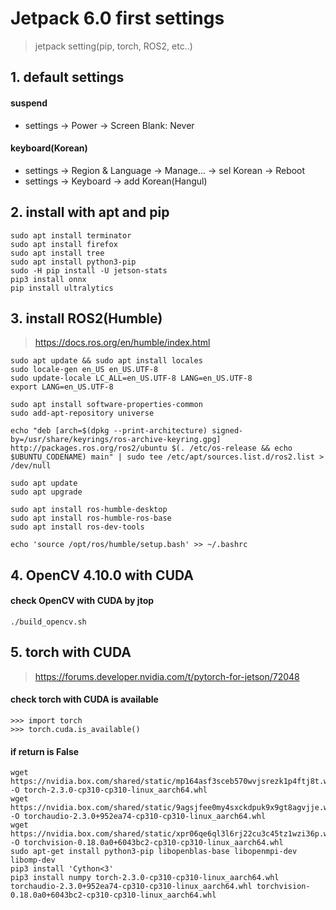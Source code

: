 # Jetpack 6.0 first settings
> jetpack setting(pip, torch, ROS2, etc..)

## 1. default settings
#### suspend
- settings -> Power -> Screen Blank: Never
#### keyboard(Korean)
- settings -> Region & Language -> Manage... -> sel Korean -> Reboot
- settings -> Keyboard -> add Korean(Hangul)

## 2. install with apt and pip
```shell
sudo apt install terminator
sudo apt install firefox
sudo apt install tree
sudo apt install python3-pip
sudo -H pip install -U jetson-stats
pip3 install onnx
pip install ultralytics
```

## 3. install ROS2(Humble)
> https://docs.ros.org/en/humble/index.html
```shell
sudo apt update && sudo apt install locales
sudo locale-gen en_US en_US.UTF-8
sudo update-locale LC_ALL=en_US.UTF-8 LANG=en_US.UTF-8
export LANG=en_US.UTF-8

sudo apt install software-properties-common
sudo add-apt-repository universe

echo "deb [arch=$(dpkg --print-architecture) signed-by=/usr/share/keyrings/ros-archive-keyring.gpg] http://packages.ros.org/ros2/ubuntu $(. /etc/os-release && echo $UBUNTU_CODENAME) main" | sudo tee /etc/apt/sources.list.d/ros2.list > /dev/null

sudo apt update
sudo apt upgrade

sudo apt install ros-humble-desktop
sudo apt install ros-humble-ros-base
sudo apt install ros-dev-tools

echo 'source /opt/ros/humble/setup.bash' >> ~/.bashrc
```

## 4. OpenCV 4.10.0 with CUDA
#### check OpenCV with CUDA by jtop
```shell
./build_opencv.sh
```

## 5. torch with CUDA
> https://forums.developer.nvidia.com/t/pytorch-for-jetson/72048
#### check torch with CUDA is available
```shell
>>> import torch
>>> torch.cuda.is_available()
```
#### if return is False
```shell
wget https://nvidia.box.com/shared/static/mp164asf3sceb570wvjsrezk1p4ftj8t.whl -O torch-2.3.0-cp310-cp310-linux_aarch64.whl
wget https://nvidia.box.com/shared/static/9agsjfee0my4sxckdpuk9x9gt8agvjje.whl -O torchaudio-2.3.0+952ea74-cp310-cp310-linux_aarch64.whl
wget https://nvidia.box.com/shared/static/xpr06qe6ql3l6rj22cu3c45tz1wzi36p.whl -O torchvision-0.18.0a0+6043bc2-cp310-cp310-linux_aarch64.whl
sudo apt-get install python3-pip libopenblas-base libopenmpi-dev libomp-dev
pip3 install 'Cython<3'
pip3 install numpy torch-2.3.0-cp310-cp310-linux_aarch64.whl torchaudio-2.3.0+952ea74-cp310-cp310-linux_aarch64.whl torchvision-0.18.0a0+6043bc2-cp310-cp310-linux_aarch64.whl
```

